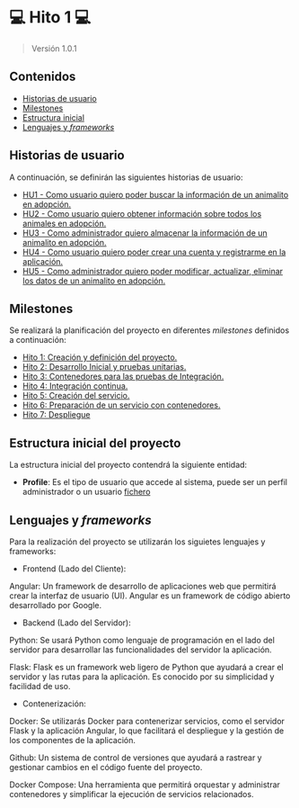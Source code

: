 # :computer: Hito 1 :computer:

> Versión 1.0.1

## Contenidos

- [Historias de usuario](#hus)
- [Milestones](#milestones)
- [Estructura inicial](#initialStructure)
- [Lenguajes y _frameworks_](#framework)

<a name="hus"></a>

## Historias de usuario

A continuación, se definirán las siguientes historias de usuario:

- [HU1 - Como usuario quiero poder buscar la información de un animalito en adopción.](https://github.com/faguilera1952/CC-ProyectoPatitas/issues/1)
- [HU2 - Como usuario quiero obtener información sobre todos los animales en adopción.](https://github.com/faguilera1952/CC-ProyectoPatitas/issues/2)
- [HU3 - Como administrador quiero almacenar la información de un animalito en adopción.](https://github.com/faguilera1952/CC-ProyectoPatitas/issues/3)
- [HU4 - Como usuario quiero poder crear una cuenta y registrarme en la aplicación.](https://github.com/faguilera1952/CC-ProyectoPatitas/issues/4)
- [HU5 - Como administrador quiero poder modificar, actualizar, eliminar los datos de un animalito en adopción.](https://github.com/faguilera1952/CC-ProyectoPatitas/issues/5)

<a name="milestones"></a>

## Milestones

Se realizará la planificación del proyecto en diferentes _milestones_ definidos a continuación:

- [Hito 1: Creación y definición del proyecto.](https://github.com/faguilera1952/CC-ProyectoPatitas/milestone/1)
- [Hito 2: Desarrollo Inicial y pruebas unitarias.](https://github.com/faguilera1952/CC-ProyectoPatitas/milestone/2)
- [Hito 3: Contenedores para las pruebas de Integración.](https://github.com/faguilera1952/CC-ProyectoPatitas/milestone/3)
- [Hito 4: Integración continua.](https://github.com/faguilera1952/CC-ProyectoPatitas/milestone/4)
- [Hito 5: Creación del servicio.](https://github.com/faguilera1952/CC-ProyectoPatitas/milestone/5)
- [Hito 6: Preparación de un servicio con contenedores.](https://github.com/faguilera1952/CC-ProyectoPatitas/milestone/6)
- [Hito 7: Despliegue](https://github.com/faguilera1952/CC-ProyectoPatitas/milestone/7)

<a name="initialStructure"></a>

## Estructura inicial del proyecto

La estructura inicial del proyecto contendrá la siguiente entidad:

- **Profile**: Es el tipo de usuario que accede al sistema, puede ser un perfil administrador o un usuario [fichero](src/users/profile.py)

<a name="framework"></a>

## Lenguajes y _frameworks_

Para la realización del proyecto se utilizarán los siguietes lenguajes y frameworks:

- Frontend (Lado del Cliente):

Angular: Un framework de desarrollo de aplicaciones web que permitirá crear la interfaz de usuario (UI). Angular es un framework de código abierto desarrollado por Google.

- Backend (Lado del Servidor):

Python: Se usará Python como lenguaje de programación en el lado del servidor para desarrollar las funcionalidades del servidor la aplicación.

Flask: Flask es un framework web ligero de Python que ayudará a crear el servidor y las rutas para la aplicación. Es conocido por su simplicidad y facilidad de uso.

- Contenerización:

Docker: Se utilizarás Docker para contenerizar servicios, como el servidor Flask y la aplicación Angular, lo que facilitará el despliegue y la gestión de los componentes de la aplicación.

Github: Un sistema de control de versiones que ayudará a rastrear y gestionar cambios en el código fuente del proyecto.

Docker Compose: Una herramienta que permitirá orquestar y administrar contenedores y simplificar la ejecución de servicios relacionados.